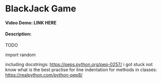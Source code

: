 # BlackJack Game
#### Video Demo: LINK HERE
#### Description:
TODO


import random

including docstrings: https://peps.python.org/pep-0257/
i got stuck not know what is the best practise for line indentation for methods in classes: https://realpython.com/python-pep8/